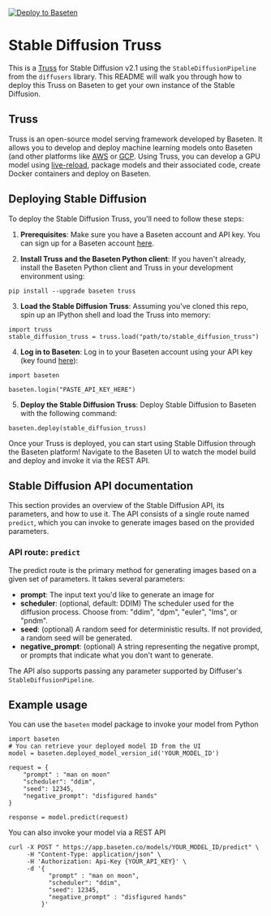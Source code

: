 [![Deploy to Baseten](https://user-images.githubusercontent.com/2389286/236301770-16f46d4f-4e23-4db5-9462-f578ec31e751.svg)](https://app.baseten.co/explore/stable_diffusion)

# Stable Diffusion Truss

This is a [Truss](https://truss.baseten.co/) for Stable Diffusion v2.1 using the `StableDiffusionPipeline` from the `diffusers` library. This README will walk you through how to deploy this Truss on Baseten to get your own instance of the Stable Diffusion.

## Truss

Truss is an open-source model serving framework developed by Baseten. It allows you to develop and deploy machine learning models onto Baseten (and other platforms like [AWS](https://truss.baseten.co/deploy/aws) or [GCP](https://truss.baseten.co/deploy/gcp). Using Truss, you can develop a GPU model using [live-reload](https://baseten.co/blog/technical-deep-dive-truss-live-reload), package models and their associated code, create Docker containers and deploy on Baseten.

## Deploying Stable Diffusion

To deploy the Stable Diffusion Truss, you'll need to follow these steps:

1. __Prerequisites__: Make sure you have a Baseten account and API key. You can sign up for a Baseten account [here](https://app.baseten.co/signup).

2. __Install Truss and the Baseten Python client__: If you haven't already, install the Baseten Python client and Truss in your development environment using:
```
pip install --upgrade baseten truss
```

3. __Load the Stable Diffusion Truss__: Assuming you've cloned this repo, spin up an IPython shell and load the Truss into memory:
```
import truss
stable_diffusion_truss = truss.load("path/to/stable_diffusion_truss")
```

4. __Log in to Baseten__: Log in to your Baseten account using your API key (key found [here](https://app.baseten.co/settings/account/api_keys)):
```
import baseten

baseten.login("PASTE_API_KEY_HERE")
```

5. __Deploy the Stable Diffusion Truss__: Deploy Stable Diffusion to Baseten with the following command:
```
baseten.deploy(stable_diffusion_truss)
```

Once your Truss is deployed, you can start using Stable Diffusion through the Baseten platform! Navigate to the Baseten UI to watch the model build and deploy and invoke it via the REST API.

## Stable Diffusion API documentation
This section provides an overview of the Stable Diffusion API, its parameters, and how to use it. The API consists of a single route named `predict`, which you can invoke to generate images based on the provided parameters.

### API route: `predict`
The predict route is the primary method for generating images based on a given set of parameters. It takes several parameters:

- __prompt__: The input text you'd like to generate an image for
- __scheduler__: (optional, default: DDIM) The scheduler used for the diffusion process. Choose from: "ddim", "dpm", "euler", "lms", or "pndm".
- __seed__: (optional) A random seed for deterministic results. If not provided, a random seed will be generated.
- __negative_prompt__: (optional) A string representing the negative prompt, or prompts that indicate what you don't want to generate.

The API also supports passing any parameter supported by Diffuser's `StableDiffusionPipeline`.

## Example usage
You can use the `baseten` model package to invoke your model from Python
```
import baseten
# You can retrieve your deployed model ID from the UI
model = baseten.deployed_model_version_id('YOUR_MODEL_ID')

request = {
    "prompt" : "man on moon"
    "scheduler": "ddim",
    "seed": 12345,
    "negative_prompt": "disfigured hands"
}

response = model.predict(request)
```

You can also invoke your model via a REST API
```
curl -X POST " https://app.baseten.co/models/YOUR_MODEL_ID/predict" \
     -H "Content-Type: application/json" \
     -H 'Authorization: Api-Key {YOUR_API_KEY}' \
     -d '{
           "prompt" : "man on moon",
           "scheduler": "ddim",
           "seed": 12345,
           "negative_prompt" : "disfigured hands"
         }'
```
